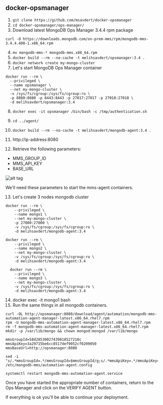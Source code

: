 ## docker-opsmanager

1. ```git clone https://github.com/msavdert/docker-opsmanager```
2. ```cd docker-opsmanager/ops-manager/```
3. Download latest MongoDB Ops Manager 3.4.4 rpm package 

```curl -O https://downloads.mongodb.com/on-prem-mms/rpm/mongodb-mms-3.4.4.408-1.x86_64.rpm```

4. ```mv mongodb-mms-* mongodb-mms.x86_64.rpm```
5. ```docker build --rm --no-cache -t melihsavdert/opsmanager:3.4 .```
6. ```docker network create my-mongo-cluster```
7. Let's start MongoDB Ops Manager container
```
docker run --rm \
  --privileged \
  --name opsmanager \
  --net my-mongo-cluster \
  -v /sys/fs/cgroup:/sys/fs/cgroup:ro \
  -p 8080:8080 -p 8443:8443 -p 27017:27017 -p 27018:27018 \
  -d melihsavdert/opsmanager:3.4
```
8. ```docker exec -it opsmanager /bin/bash -c /tmp/authentication.sh```
9. ```cd ../agent/```
10. ```docker build --rm --no-cache -t melihsavdert/mongodb-agent:3.4 .```
11. http://ip-address:8080

12. Retrieve the following parameters:

- MMS_GROUP_ID
- MMS_API_KEY
- BASE_URL

![alt tag](https://cloud.githubusercontent.com/assets/5485061/6651746/4be248a8-ca53-11e4-8637-b0391302ac6c.png)

We'll need these parameters to start the mms-agent containers.

13. Let's create 3 nodes mongodb cluster
```
docker run --rm \
	--privileged \
	--name mongo1 \
	--net my-mongo-cluster \
	-p 27000:27000 \
	-v /sys/fs/cgroup:/sys/fs/cgroup:ro \
	-d melihsavdert/mongodb-agent:3.4
```
```
docker run --rm \
	--privileged \
	--name mongo2 \
	--net my-mongo-cluster \
	-v /sys/fs/cgroup:/sys/fs/cgroup:ro \
	-d melihsavdert/mongodb-agent:3.4
```
```
  docker run --rm \
	--privileged \
	--name mongo3 \
	--net my-mongo-cluster \
	-v /sys/fs/cgroup:/sys/fs/cgroup:ro \
	-d melihsavdert/mongodb-agent:3.4
```
14. docker exec -it mongo1 bash
15. Run the same things in all mongodb containers.
```
curl -OL http://opsmanager:8080/download/agent/automation/mongodb-mms-automation-agent-manager-latest.x86_64.rhel7.rpm
rpm -U mongodb-mms-automation-agent-manager-latest.x86_64.rhel7.rpm
rm -f mongodb-mms-automation-agent-manager-latest.x86_64.rhel7.rpm
mkdir -p /var/lib/mongo && chown mongod:mongod /var/lib/mongo

mmsGroupId=58d28530027439018527210c
mmsApiKey=3a29715be6cc8517def9052cf0209050
mmsBaseUrl=http://opsmanager:8080

sed -i "s/.*mmsGroupId=.*/mmsGroupId=$mmsGroupId/g;s/.*mmsApiKey=.*/mmsApiKey=$mmsApiKey/g;s#.*mmsBaseUrl=.*#mmsBaseUrl=$mmsBaseUrl#g"  /etc/mongodb-mms/automation-agent.config

systemctl restart mongodb-mms-automation-agent.service
```
Once you have started the appropriate number of containers, return to the Ops Manager and click on the VERIFY AGENT button.

If everything is ok you'll be able to continue your deployment.
